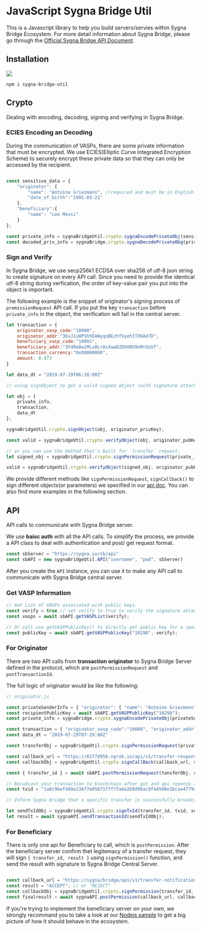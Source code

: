 # JavaScript Sygna Bridge Util

This is a Javascript library to help you build servers/servies within Sygna Bridge Ecosystem. For more detail information about Sygna Bridge, please go through the [Official Sygna Bridge API Document](https://coolbitx.gitlab.io/sygna/bridge/api/#sygna-bridge).

## Installation

<a href="https://nodei.co/npm/sygna-bridge-util/"><img src="https://nodei.co/npm/sygna-bridge-util.png"></a>

```shell
npm i sygna-bridge-util
```

## Crypto

Dealing with encoding, decoding, signing and verifying in Sygna Bridge.

### ECIES Encoding an Decoding

During the communication of VASPs, there are some private information that must be encrypted. We use ECIES(Elliptic Curve Integrated Encryption Scheme) to securely encrypt these private data so that they can only be accessed by the recipient.

```javascript

const sensitive_data = {
    "originator": {
        "name": "Antoine Griezmann", //required and must be in English
        "date_of_birth":"1991-03-21"
    },
    "beneficiary":{
        "name": "Leo Messi"
    }
};

const private_info = sygnaBridgeUtil.crypto.sygnaEncodePrivateObj(sensitive_data, recipient_pubKey);
const decoded_priv_info = sygnaBridge.crypto.sygnaDecodePrivateObg(private_info, recipient_privKey)

```

### Sign and Verify

In Sygna Bridge, we use secp256k1 ECDSA over sha256 of utf-8 json string to create signature on every API call. Since you need to provide the identical utf-8 string during verfication, the order of key-value pair you put into the object is important.

The following example is the snippet of originator's signing process of `premissionRequest` API call. If you put the key `transaction` before `private_info` in the object, the verification will fail in the central server.

```javascript
let transaction = {
    originator_vasp_code:"10000",
    originator_addr:"3KvJ1uHPShhEAWyqsBEzhfXyeh1TXKAd7D",
    beneficiary_vasp_code:"10001",
    beneficiary_addr:"3F4ReDwiMLu8LrAiXwwD2DhH8U9xMrUzUf",
    transaction_currency:"0x80000000",
    amount: 0.973
}

let data_dt = "2019-07-29T06:28:00Z"

// using signObject to get a valid signed object (with signature attached)

let obj = {
    private_info,
    transaction,
    data_dt
};

sygnaBridgeUtil.crypto.signObject(obj, originator_privKey);

const valid = sygnaBridgeUtil.crypto.verifyObject(obj, originator_pubKey);

// or you can use the method that's built for `transfer` request:
let signed_obj = sygnaBridgeUtil.crypto.signPermissionRequest(private_info, transaction, data_dt, originator_privKey)

valid = sygnaBridgeUtil.crypto.verifyObject(signed_obj, originator_pubKey);

```

We provide different methods like `signPermissionRequest`, `signCallback()` to sign different objects(or parameters) we specified in our [api doc](https://coolbitx.gitlab.io/sygna/bridge/api/#custom-objects). You can also find more examples in the following section.

## API

API calls to communicate with Sygna Bridge server.

We use **baisc auth** with all the API calls. To simplify the process, we provide a API class to deal with authentication and post/ get request format.

```javascript
const sbServer = "https://sygna.io/sb/api"
const sbAPI = new sygnaBridgeUtil.API("username", "pwd", sbServer)
```

After you create the `API` instance, you can use it to make any API call to communicate with Sygna Bridge central server.

### Get VASP Information

```javascript
// Get List of VASPs associated with public keys.
const verify = true // set verify to true to verify the signature attached with api response automatically.
const vasps = await sbAPI.getVASPList(verify);

// Or call use getVASPPublicKey() to directly get public key for a specific VASP.
const publicKey = await sbAPI.getVASPPublicKey("10298", verify);
```

### For Originator

There are two API calls from **transaction originator** to Sygna Bridge Server defined in the protocol, which are `postPermissionRequest` and `postTransactionId`. 

The full logic of originator would be like the following:

```javascript
// originator.js

const privateSenderInfo = { "originator": { "name": "Antoine Griezmann", "date_of_birth":"1991-03-21" }, "beneficiary":{"name":"Leo Messi"} };
const recipientPublicKey = await sbAPI.getVASPPublicKey("10298");
const private_info = sygnaBridge.crypto.sygnaEncodePrivateObj(privateSenderInfo, recipientPublicKey);

const transaction = { "originator_vasp_code":"10000", "originator_addr":"3KvJ1uHPShhEAWyqsBEzhfXyeh1TXKAd7D", "beneficiary_vasp_code":"10298", "beneficiary_addr":"3CHgkx946yyueucCMiJhyH2Vg5kBBvfSGH", "transaction_currency":"0x80000000", "amount": 0.973 };
const data_dt = "2019-07-29T07:29:80Z"

const transferObj = sygnaBridgeUtil.crypto.signPermissionRequest(private_info, transaction, data_dt, sender_privKey)

const callback_url = "https://81f7d956.ngrok.io/api/v1/transfer-response";
const callbackObj = sygnaBridgeUtil.crypto.signCallBack(callback_url, sender_privKey);

const { transfer_id } = await sbAPI.postPermissionRequest(tansferObj, callbackObj)

// Boradcast your transaction to blockchain after got and api reponse at your api server.
const txid = "1a0c9bef489a136f7e05671f7f7fada2b9d96ac9f44598e1bcaa4779ac564dcd";

// Inform Sygna Bridge that a specific transfer is successfully broadcasted to the blockchain.

let sendTxIdObj = sygnaBridgeUtil.crypto.signTxId(transfer_id, txid, sender_privKey);
let result = await sygnaAPI.sendTransactionId(sendTxIdObj);

```

### For Beneficiary

There is only one api for Beneficiary to call, which is `postPermission`. After the beneficiary server confirm thet legitemacy of a transfer request, they will sign `{ transfer_id, result }` using `signPermission()` function, and send the result with signature to Sygna Bridge Central Server.

```javascript

const callback_url = "https://sygna/bridge/api/v1/transfer-notification/"
const result = "ACCEPT"; // or "REJECT"
const callbackObj = sygnaBridgeUtil.crypto.signPermission(transfer_id, result, beneficiary_privKey);
const finalresult = await sygnaAPI.postPermission(callback_url, callbackObj);

```

If you're trying to implement the beneficiary server on your own, we strongly recommand you to take a look at our [Nodejs sample](https://github.com/CoolBitX-Technology/) to get a big picture of how it should behave in the ecosystem.
